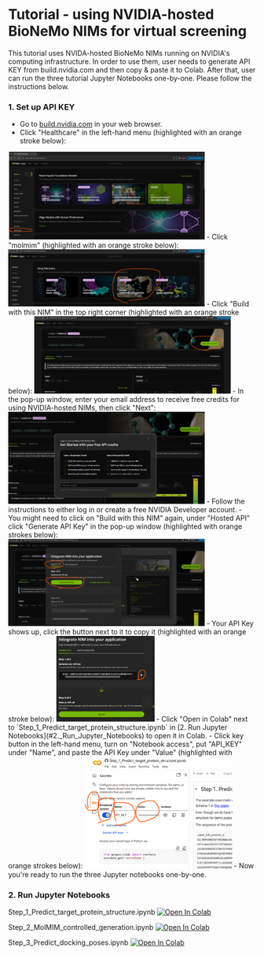 # Tutorial - using NVIDIA-hosted BioNeMo NIMs for virtual screening
This tutorial uses NVIDA-hosted BioNeMo NIMs running on NVIDIA's computing infrastructure. In order to use them, user needs to generate API KEY from build.nvidia.com and then copy & paste it to Colab. After that, user can run the three tutorial Jupyter Notebooks one-by-one. Please follow the instructions below.
### 1. Set up API KEY
- Go to [build.nvidia.com](https://build.nvidia.com/explore/discover) in your web browser.
- Click "Healthcare" in the left-hand menu (highlighted with an orange stroke below):
<img src="images/click_on_Healthcare.png" alt="Alt text" width="400">
- Click "molmim" (highlighted with an orange stroke below):
<img src="images/click_on_MolMIM.png" alt="Alt text" width="400">
- Click "Build with this NIM" in the top right corner (highlighted with an orange stroke below):
<img src="images/click_build_with_this_NIM.png" alt="Alt text" width="400">
- In the pop-up window, enter your email address to receive free credits for using NVIDIA-hosted NIMs, then click "Next":  
<img src="images/register_email.png" alt="Alt text" width="400">
- Follow the instructions to either log in or create a free NVIDIA Developer account.
- You might need to click on "Build with this NIM" again, under "Hosted API" click "Generate API Key" in the pop-up window (highlighted with orange strokes below):  
<img src="images/gen_API_key.png" alt="Alt text" width="400">
- Your API Key shows up, click the button next to it to copy it (highlighted with an orange stroke below):
<img src="images/copy_key.png" alt="Alt text" width="200">
- Click "Open in Colab" next to `Step_1_Predict_target_protein_structure.ipynb` in [2. Run Jupyter Notebooks](#2._Run_Jupyter_Notebooks) to open it in Colab.
- Click key button in the left-hand menu, turn on "Notebook access", put "API_KEY" under "Name", and paste the API Key under "Value" (highlighted with orange strokes below):  
<img src="images/colab_copy.png" alt="Alt text" width="300">
- Now you're ready to run the three Jupyter notebooks one-by-one.


### 2. Run Jupyter Notebooks
Step_1_Predict_target_protein_structure.ipynb [![Open In Colab](https://colab.research.google.com/assets/colab-badge.svg)](https://colab.research.google.com/github/hw-ju/bionemo_nim/blob/main/Step_1_Predict_target_protein_structure.ipynb)

Step_2_MolMIM_controlled_generation.ipynb [![Open In Colab](https://colab.research.google.com/assets/colab-badge.svg)](https://colab.research.google.com/github/hw-ju/bionemo_nim/blob/main/Step_2_MolMIM_controlled_generation.ipynb)

Step_3_Predict_docking_poses.ipynb [![Open In Colab](https://colab.research.google.com/assets/colab-badge.svg)](https://colab.research.google.com/github/hw-ju/bionemo_nim/blob/main/Step_3_Predict_docking_poses.ipynb)

